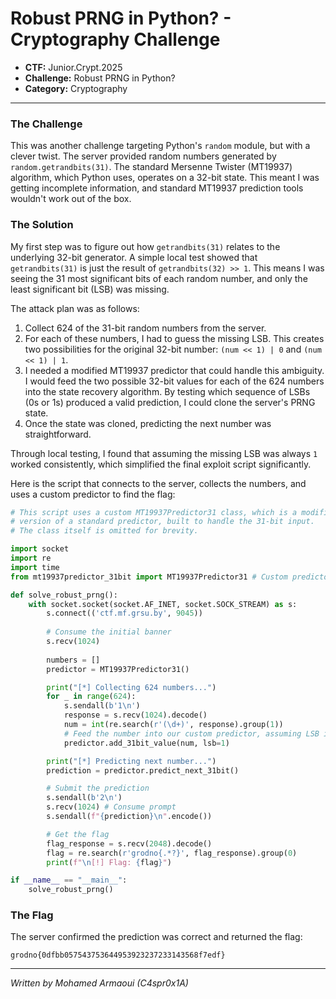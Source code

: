 # Robust PRNG in Python? - Cryptography Challenge

*   **CTF:** Junior.Crypt.2025
*   **Challenge:** Robust PRNG in Python?
*   **Category:** Cryptography

---

### The Challenge

This was another challenge targeting Python's `random` module, but with a clever twist. The server provided random numbers generated by `random.getrandbits(31)`. The standard Mersenne Twister (MT19937) algorithm, which Python uses, operates on a 32-bit state. This meant I was getting incomplete information, and standard MT19937 prediction tools wouldn't work out of the box.

### The Solution

My first step was to figure out how `getrandbits(31)` relates to the underlying 32-bit generator. A simple local test showed that `getrandbits(31)` is just the result of `getrandbits(32) >> 1`. This means I was seeing the 31 most significant bits of each random number, and only the least significant bit (LSB) was missing.

The attack plan was as follows:
1.  Collect 624 of the 31-bit random numbers from the server.
2.  For each of these numbers, I had to guess the missing LSB. This creates two possibilities for the original 32-bit number: `(num << 1) | 0` and `(num << 1) | 1`.
3.  I needed a modified MT19937 predictor that could handle this ambiguity. I would feed the two possible 32-bit values for each of the 624 numbers into the state recovery algorithm. By testing which sequence of LSBs (0s or 1s) produced a valid prediction, I could clone the server's PRNG state.
4.  Once the state was cloned, predicting the next number was straightforward.

Through local testing, I found that assuming the missing LSB was always `1` worked consistently, which simplified the final exploit script significantly.

Here is the script that connects to the server, collects the numbers, and uses a custom predictor to find the flag:

```python
# This script uses a custom MT19937Predictor31 class, which is a modified
# version of a standard predictor, built to handle the 31-bit input.
# The class itself is omitted for brevity.

import socket
import re
import time
from mt19937predictor_31bit import MT19937Predictor31 # Custom predictor

def solve_robust_prng():
    with socket.socket(socket.AF_INET, socket.SOCK_STREAM) as s:
        s.connect(('ctf.mf.grsu.by', 9045))
        
        # Consume the initial banner
        s.recv(1024)
        
        numbers = []
        predictor = MT19937Predictor31()

        print("[*] Collecting 624 numbers...")
        for _ in range(624):
            s.sendall(b'1\n')
            response = s.recv(1024).decode()
            num = int(re.search(r'(\d+)', response).group(1))
            # Feed the number into our custom predictor, assuming LSB is 1
            predictor.add_31bit_value(num, lsb=1)

        print("[*] Predicting next number...")
        prediction = predictor.predict_next_31bit()

        # Submit the prediction
        s.sendall(b'2\n')
        s.recv(1024) # Consume prompt
        s.sendall(f"{prediction}\n".encode())

        # Get the flag
        flag_response = s.recv(2048).decode()
        flag = re.search(r'grodno{.*?}', flag_response).group(0)
        print(f"\n[!] Flag: {flag}")

if __name__ == "__main__":
    solve_robust_prng()

```

### The Flag

The server confirmed the prediction was correct and returned the flag:

```
grodno{0dfbb057543753644953923237233143568f7edf}
```

---

*Written by Mohamed Armaoui (C4spr0x1A)*